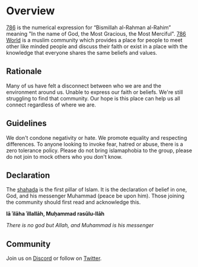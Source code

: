 # Overview

[786](https://vargiskhan.com/log/the-number-786-its-origin-meaning-and-significance/) is the numerical expression for “Bismillah al-Rahman al-Rahim” meaning "In the name of God, the Most Gracious, the Most Merciful". [786 World](https://786.world/) is a muslim community which provides a place for people to 
meet other like minded people and discuss their faith or exist in a place with the knowledge that everyone shares the same beliefs and values.

## Rationale

Many of us have felt a disconnect between who we are and the environment around us. Unable to express our faith or beliefs. We're still struggling to find that community. Our hope is this place can help us all connect regardless of where we are.

## Guidelines

We don't condone negativity or hate. We promote equality and respecting differences. To anyone looking to invoke fear, hatred or abuse, there is a zero tolerance policy. Please do not bring islamaphobia to the group, please do not join to mock others who you don't know.

## Declaration

The [shahada](https://en.wikipedia.org/wiki/Shahada) is the first pillar of Islam. It is the declaration of belief in one, God, and his messenger 
Muhammad (peace be upon him). Those joining the community should first read and acknowledge this.

**lā ʾilāha ʾillallāh, Muḥammad rasūlu-llāh**

*There is no god but Allah, and Muhammad is his messenger*

## Community

Join us on [Discord](https://discord.gg/dybMMCDRHN) or follow on [Twitter](https://twitter.com/786worlds).

<br>

